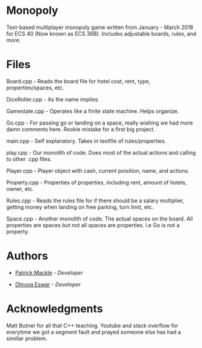 # Monopoly
Text-based multiplayer monopoly game written from January - March 2018 for ECS 40 (Now known as ECS 36B). Includes adjustable boards, rules, and more.

# Files
Board.cpp - Reads the board file for hotel cost, rent, type, properties/spaces, etc.

DiceRoller.cpp - As the name implies.

Gamestate.cpp - Operates like a finite state machine. Helps organize.

Go.cpp - For passing go or landing on a space, really wishing we had more damn comments here. Rookie mistake for a first big project.

main.cpp - Self explanatory. Takes in textfile of rules/properties.

play.cpp - Our monolith of code. Does most of the actual actions and calling to other .cpp files.

Player.cpp - Player object with cash, current poisition, name, and actions.

Property.cpp - Properties of properties, including rent, amount of hotels, owner, etc.

Rules.cpp - Reads the rules file for if there should be a salary multiplier, getting money when landing on free parking, turn limit, etc.

Space.cpp - Another monolith of code. The actual spaces on the board. All properties are spaces but not all spaces are properties. i.e Go is not a property.

# Authors
* [Patrick Mackle](https://github.com/pmackle) - *Developer*

* [Dhruva Eswar]() - *Developer*

# Acknowledgments
Matt Butner for all that C++ teaching. Youtube and stack overflow for everytime we got a segment fault and prayed someone else has had a similiar problem.
